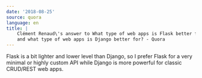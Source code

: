 ```yaml
---
date: '2018-08-25'
source: quora
language: en
title: |
    Clément Renaud\'s answer to What type of web apps is Flask better for,
    and what type of web apps is Django better for? - Quora
---
```


Flask is a bit lighter and lower level than Django, so I prefer Flask
for a very minimal or highly custom API while Django is more powerful
for classic CRUD/REST web apps.

